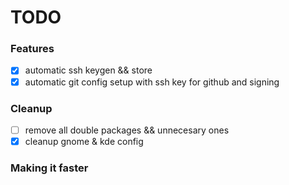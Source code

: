# TODO

### Features

- [x] automatic ssh keygen && store
- [x] automatic git config setup with ssh key for github and signing

### Cleanup

- [ ] remove all double packages && unnecesary ones
- [x] cleanup gnome & kde config

### Making it faster

